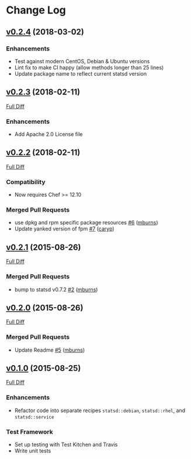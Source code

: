 # Change Log

## [v0.2.4](https://github.com/mburns/statsd/tree/v0.2.4) (2018-03-02)


### Enhancements

* Test against modern CentOS, Debian & Ubuntu versions
* Lint fix to make CI happy (allow methods longer than 25 lines)
* Update package name to reflect current statsd version

## [v0.2.3](https://github.com/mburns/statsd/tree/v0.2.3) (2018-02-11)

[Full Diff](https://github.com/mburns/statsd/compare/8f8438e87e533601ddce9af42d934e68c7e940f9...b7f8b6a801fd2d011c532a98be097fb5edcb7d31)

### Enhancements

* Add Apache 2.0 License file



## [v0.2.2](https://github.com/mburns/statsd/tree/v0.2.2) (2018-02-11)

[Full Diff](https://github.com/mburns/statsd/compare/1e21e739c934ce752279d7553f5c08dff15faef8...8f8438e87e533601ddce9af42d934e68c7e940f9)

### Compatibility

* Now requires Chef >= 12.10

### Merged Pull Requests

- use dpkg and rpm specific package resources [\#6](https://github.com/mburns/statsd/pull/6) ([mburns](https://github.com/mburns))
- Update yanked version of fpm [\#7](https://github.com/mburns/statsd/pull/7) ([caryp](https://github.com/caryp))


## [v0.2.1](https://github.com/mburns/statsd/tree/1e21e739c934ce752279d7553f5c08dff15faef8) (2015-08-26)

[Full Diff](https://github.com/mburns/statsd/compare/4dc8162c48a9c5f1507b7ed1dfa904ca352f5d74...1e21e739c934ce752279d7553f5c08dff15faef8)

### Merged Pull Requests

- bump to statsd v0.7.2 [\#2](https://github.com/mburns/statsd/pull/2) ([mburns](https://github.com/mburns))



## [v0.2.0](https://github.com/mburns/statsd/tree/v0.2.0) (2015-08-26)

[Full Diff](https://github.com/mburns/statsd/compare/c960a2c1e9ab83794401a5580c2da3027d2c21f9...4dc8162c48a9c5f1507b7ed1dfa904ca352f5d74)

### Merged Pull Requests

- Update Readme [\#5](https://github.com/mburns/statsd/pull/5) ([mburns](https://github.com/mburns))



## [v0.1.0](https://github.com/mburns/statsd/tree/v0.1.0) (2015-08-25)

[Full Diff](https://github.com/mburns/statsd/compare/e4cbaef9d9b86cbe0d92512e2291934d022ad7ef...c960a2c1e9ab83794401a5580c2da3027d2c21f9)

### Enhancements

* Refactor code into separate recipes `statsd::debian`, `statsd::rhel`, and `statsd::service`

### Test Framework

* Set up testing with Test Kitchen and Travis
* Write unit tests
